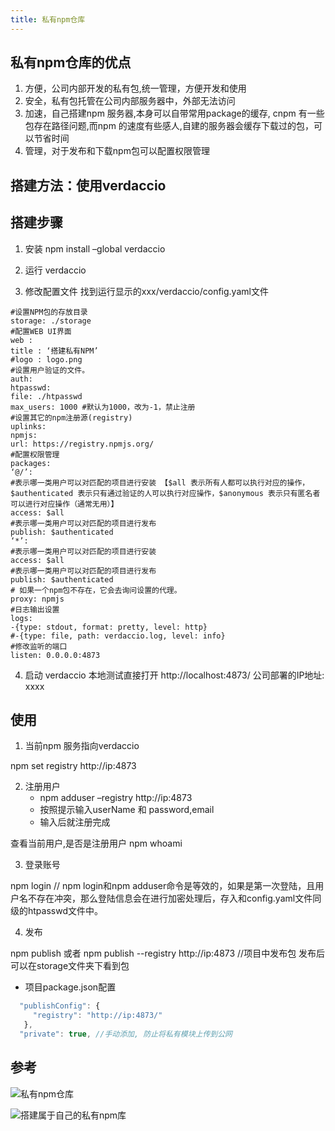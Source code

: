 ```yaml
---
title: 私有npm仓库
---
```


## 私有npm仓库的优点

1. 方便，公司内部开发的私有包,统一管理，方便开发和使用 
2. 安全，私有包托管在公司内部服务器中，外部无法访问 
3. 加速，自己搭建npm 服务器,本身可以自带常用package的缓存, cnpm 有一些包存在路径问题,而npm 的速度有些感人,自建的服务器会缓存下载过的包，可以节省时间 
4. 管理，对于发布和下载npm包可以配置权限管理



## 搭建方法：使用verdaccio

## 搭建步骤

1. 安装
npm install –global verdaccio

2. 运行
verdaccio

3. 修改配置文件
 找到运行显示的xxx/verdaccio/config.yaml文件

```shell
#设置NPM包的存放目录
storage: ./storage
#配置WEB UI界面
web :
title : ‘搭建私有NPM’
#logo : logo.png
#设置用户验证的文件。
auth:
htpasswd:
file: ./htpasswd
max_users: 1000 #默认为1000，改为-1，禁止注册
#设置其它的npm注册源(registry)
uplinks:
npmjs:
url: https://registry.npmjs.org/
#配置权限管理
packages:
‘@/’:
#表示哪一类用户可以对匹配的项目进行安装 【$all 表示所有人都可以执行对应的操作，$authenticated 表示只有通过验证的人可以执行对应操作，$anonymous 表示只有匿名者可以进行对应操作（通常无用）】
access: $all
#表示哪一类用户可以对匹配的项目进行发布
publish: $authenticated
‘*’:
#表示哪一类用户可以对匹配的项目进行安装
access: $all
#表示哪一类用户可以对匹配的项目进行发布
publish: $authenticated
# 如果一个npm包不存在，它会去询问设置的代理。
proxy: npmjs
#日志输出设置
logs:
-{type: stdout, format: pretty, level: http}
#-{type: file, path: verdaccio.log, level: info}
#修改监听的端口
listen: 0.0.0.0:4873

```
4. 启动 verdaccio
本地测试直接打开 http://localhost:4873/
公司部署的IP地址: xxxx


## 使用

1. 当前npm 服务指向verdaccio

npm set registry http://ip:4873


2. 注册用户
    - npm adduser –registry http://ip:4873
    - 按照提示输入userName 和 password,email
    - 输入后就注册完成

查看当前用户,是否是注册用户
npm whoami

3. 登录账号

npm login // npm login和npm adduser命令是等效的，如果是第一次登陆，且用户名不存在冲突，那么登陆信息会在进行加密处理后，存入和config.yaml文件同级的htpasswd文件中。


4. 发布

npm publish 或者 npm publish --registry http://ip:4873 //项目中发布包 发布后可以在storage文件夹下看到包

- 项目package.json配置

```js
  "publishConfig": {    
     "registry": "http://ip:4873/" 
   }, 
  "private": true, //手动添加, 防止将私有模块上传到公网
```

## 参考

![私有npm仓库](https://juejin.cn/post/6953115364511186975)

![搭建属于自己的私有npm库](https://juejin.cn/post/6983945466694074382)
